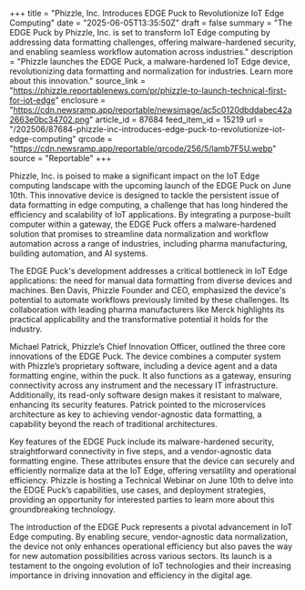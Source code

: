 +++
title = "Phizzle, Inc. Introduces EDGE Puck to Revolutionize IoT Edge Computing"
date = "2025-06-05T13:35:50Z"
draft = false
summary = "The EDGE Puck by Phizzle, Inc. is set to transform IoT Edge computing by addressing data formatting challenges, offering malware-hardened security, and enabling seamless workflow automation across industries."
description = "Phizzle launches the EDGE Puck, a malware-hardened IoT Edge device, revolutionizing data formatting and normalization for industries. Learn more about this innovation."
source_link = "https://phizzle.reportablenews.com/pr/phizzle-to-launch-technical-first-for-iot-edge"
enclosure = "https://cdn.newsramp.app/reportable/newsimage/ac5c0120dbddabec42a2663e0bc34702.png"
article_id = 87684
feed_item_id = 15219
url = "/202506/87684-phizzle-inc-introduces-edge-puck-to-revolutionize-iot-edge-computing"
qrcode = "https://cdn.newsramp.app/reportable/qrcode/256/5/lamb7F5U.webp"
source = "Reportable"
+++

<p>Phizzle, Inc. is poised to make a significant impact on the IoT Edge computing landscape with the upcoming launch of the EDGE Puck on June 10th. This innovative device is designed to tackle the persistent issue of data formatting in edge computing, a challenge that has long hindered the efficiency and scalability of IoT applications. By integrating a purpose-built computer within a gateway, the EDGE Puck offers a malware-hardened solution that promises to streamline data normalization and workflow automation across a range of industries, including pharma manufacturing, building automation, and AI systems.</p><p>The EDGE Puck's development addresses a critical bottleneck in IoT Edge applications: the need for manual data formatting from diverse devices and machines. Ben Davis, Phizzle Founder and CEO, emphasized the device's potential to automate workflows previously limited by these challenges. Its collaboration with leading pharma manufacturers like Merck highlights its practical applicability and the transformative potential it holds for the industry.</p><p>Michael Patrick, Phizzle’s Chief Innovation Officer, outlined the three core innovations of the EDGE Puck. The device combines a computer system with Phizzle’s proprietary software, including a device agent and a data formatting engine, within the puck. It also functions as a gateway, ensuring connectivity across any instrument and the necessary IT infrastructure. Additionally, its read-only software design makes it resistant to malware, enhancing its security features. Patrick pointed to the microservices architecture as key to achieving vendor-agnostic data formatting, a capability beyond the reach of traditional architectures.</p><p>Key features of the EDGE Puck include its malware-hardened security, straightforward connectivity in five steps, and a vendor-agnostic data formatting engine. These attributes ensure that the device can securely and efficiently normalize data at the IoT Edge, offering versatility and operational efficiency. Phizzle is hosting a Technical Webinar on June 10th to delve into the EDGE Puck’s capabilities, use cases, and deployment strategies, providing an opportunity for interested parties to learn more about this groundbreaking technology.</p><p>The introduction of the EDGE Puck represents a pivotal advancement in IoT Edge computing. By enabling secure, vendor-agnostic data normalization, the device not only enhances operational efficiency but also paves the way for new automation possibilities across various sectors. Its launch is a testament to the ongoing evolution of IoT technologies and their increasing importance in driving innovation and efficiency in the digital age.</p>